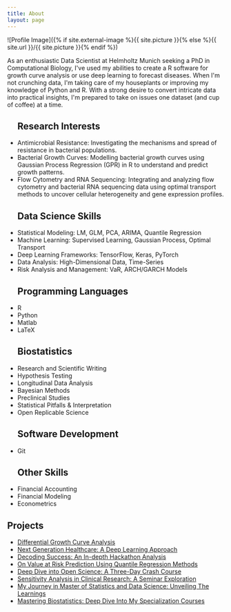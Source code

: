 ```yaml
---
title: About
layout: page
---
```

![Profile Image]({% if site.external-image %}{{ site.picture }}{% else %}{{ site.url }}/{{ site.picture }}{% endif %})

<p>As an enthusiastic Data Scientist at Helmholtz Munich seeking a PhD in Computational Biology, I've used my abilities to create a R software for growth curve analysis or use deep learning to forecast diseases. When I'm not crunching data, I'm taking care of my houseplants or improving my knowledge of Python and R. With a strong desire to convert intricate data into practical insights, I'm prepared to take on issues one dataset (and cup of coffee) at a time.</p>



<ul class="Skills">
    <section>
        <h2>Research Interests</h2>
        <li>Antimicrobial Resistance: Investigating the mechanisms and spread of resistance in bacterial populations.</li>
        <li>Bacterial Growth Curves: Modelling bacterial growth curves using Gaussian Process Regression (GPR) in R to understand and predict growth patterns.</li>
        <li>Flow Cytometry and RNA Sequencing: Integrating and analyzing flow cytometry and bacterial RNA sequencing data using optimal transport methods to uncover cellular heterogeneity and gene expression profiles.</li>
    </section>
    <section>
        <h2>Data Science Skills</h2>
        <li>Statistical Modeling: LM, GLM, PCA, ARIMA, Quantile Regression</li>
        <li>Machine Learning: Supervised Learning, Gaussian Process, Optimal Transport</li>
        <li>Deep Learning Frameworks: TensorFlow, Keras, PyTorch</li>
        <li>Data Analysis: High-Dimensional Data, Time-Series</li>
        <li>Risk Analysis and Management: VaR, ARCH/GARCH Models</li>
    </section>
    <section>
        <h2>Programming Languages</h2>
        <li>R</li>
        <li>Python</li>
        <li>Matlab</li>
        <li>LaTeX</li>
    </section>
    <section>
        <h2>Biostatistics</h2>
        <li>Research and Scientific Writing</li>
        <li>Hypothesis Testing</li>
        <li>Longitudinal Data Analysis</li>
        <li>Bayesian Methods</li>
        <li>Preclinical Studies</li>
        <li>Statistical Pitfalls & Interpretation</li>
        <li>Open Replicable Science</li>
    </section>
    <section>
        <h2>Software Development</h2>
        <li>Git</li>
    </section>
    <section>
        <h2>Other Skills</h2>
        <li>Financial Accounting</li>
        <li>Financial Modeling</li>
        <li>Econometrics</li>
    </section>
</ul>




<h2>Projects</h2>

<ul>
	<li><a href="/differential-growth-curve-analysis">Differential Growth Curve Analysis</a></li>
	<li><a href="/next-generation-healthcare">Next Generation Healthcare: A Deep Learning Approach</a></li>
	<li><a href="/decoding-success-analysis">Decoding Success: An In-depth Hackathon Analysis </a></li>
	<li><a href="/value-at-risk-prediction-using-quantile-regression">On Value at Risk Prediction Using Quantile Regression Methods</a></li>
	<li><a href="/crash-course-open-science">Deep Dive into Open Science: A Three-Day Crash Course</a></li>
	<li><a href="/sensitivity-analysis-in-clinical-research">Sensitivity Analysis in Clinical Research: A Seminar Exploration</a></li>
    <li><a href="/my-statistics-journey">My Journey in Master of Statistics and Data Science: Unveiling The Learnings</a></li>
    <li><a href="/biostatistics-specialization-courses">Mastering Biostatistics: Deep Dive Into My Specialization Courses</a></li>
</ul>